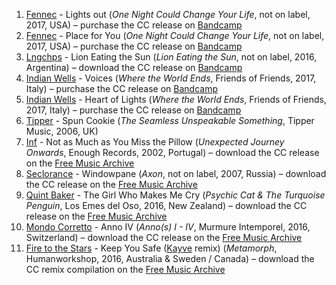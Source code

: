 1. [Fennec](https://musicbrainz.org/artist/f5fb7e5e-e8fd-43c3-b0fe-facc8fd38940) - Lights out (_One Night Could Change Your Life_, not on label, 2017, USA) – purchase the CC release on [Bandcamp](https://fennecsound.bandcamp.com/album/one-night-could-change-your-life)
1. [Fennec](https://musicbrainz.org/artist/f5fb7e5e-e8fd-43c3-b0fe-facc8fd38940) - Place for You (_One Night Could Change Your Life_, not on label, 2017, USA) – purchase the CC release on [Bandcamp](https://fennecsound.bandcamp.com/album/one-night-could-change-your-life)
1. [Lngchps](https://musicbrainz.org/artist/d837cf1c-dd19-41e1-bcf9-fb69ab30407b) - Lion Eating the Sun (_Lion Eating the Sun_, not on label, 2016, Argentina) – download the CC release on [Bandcamp](https://lngchps.bandcamp.com/album/lion-eating-the-sun)
1. [Indian Wells](https://musicbrainz.org/artist/f8f4a99e-ee81-4878-86cf-225707850269) - Voices (_Where the World Ends_, Friends of Friends, 2017, Italy) – purchase the CC release on [Bandcamp](https://indianwells.bandcamp.com/album/where-the-world-ends)
1. [Indian Wells](https://musicbrainz.org/artist/f8f4a99e-ee81-4878-86cf-225707850269) - Heart of Lights (_Where the World Ends_, Friends of Friends, 2017, Italy) – purchase the CC release on [Bandcamp](https://indianwells.bandcamp.com/album/where-the-world-ends)
1. [Tipper](https://musicbrainz.org/artist/c3cf7f15-4a5e-4e9e-bce7-5e5b101fa29c) - Spun Cookie (_The Seamless Unspeakable Something_, Tipper Music, 2006, UK)
1. [Inf](https://musicbrainz.org/artist/3c3e0e71-5645-4d05-85d8-3fb95b804e6d) - Not as Much as You Miss the Pillow (_Unexpected Journey Onwards_, Enough Records, 2002, Portugal) – download the CC release on the [Free Music Archive](http://freemusicarchive.org/music/Inf/Unexpected_Journey_Onwards/)
1. [Seclorance](https://musicbrainz.org/artist/ff0016ce-07fa-4a3a-9c2e-9bc34d317297) - Windowpane (_Axon_, not on label, 2007, Russia) – download the CC release on the [Free Music Archive](http://freemusicarchive.org/music/Seclorance/Axon/)
1. [Quint Baker](https://musicbrainz.org/artist/b5ae1814-580c-4dda-a229-97d549c6db45) - The Girl Who Makes Me Cry (_Psychic Cat & The Turquoise Penguin_, Los Emes del Oso, 2016, New Zealand) – download the CC release on the [Free Music Archive](http://freemusicarchive.org/music/Quint_Baker/Psychic_Cat__The_Turquoise_Penguin/)
1. [Mondo Corretto](https://musicbrainz.org/artist/9a54491b-4ae7-41e1-a754-38671a51893a) - Anno IV (_Anno(s) I - IV_, Murmure Intemporel, 2016, Switzerland) – download the CC release on the [Free Music Archive](http://freemusicarchive.org/music/Mondo_Corretto/Annos_I_-_IV/)
1. [Fire to the Stars](https://musicbrainz.org/artist/95249c3a-a23c-417d-9849-ba2db12fb71d) - Keep You Safe ([Kayve](https://musicbrainz.org/artist/116b9495-0591-4c47-a0c7-821fa3f854da) remix) (_Metamorph_, Humanworkshop, 2016, Australia & Sweden / Canada) – download the CC remix compilation on the [Free Music Archive](http://freemusicarchive.org/music/Various_Artists/Metamorph/)